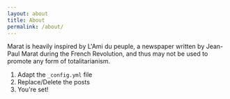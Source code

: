 ```yaml
---
layout: about
title: About
permalink: /about/
---
```


Marat is heavily inspired by L'Ami du peuple, a newspaper written by Jean-Paul Marat during the French Revolution, and thus may not be used to promote any form of totalitarianism.

1. Adapt the `_config.yml` file
2. Replace/Delete the posts
3. You're set!
